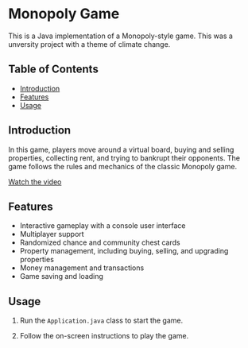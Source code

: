 # Monopoly Game

This is a Java implementation of a Monopoly-style game. This was a unversity project with a theme of climate change.

## Table of Contents

- [Introduction](#introduction)
- [Features](#features)
- [Usage](#usage)

## Introduction

In this game, players move around a virtual board, buying and selling properties, collecting rent, and trying to bankrupt their opponents. The game follows the rules and mechanics of the classic Monopoly game.

[Watch the video](Submission2/VideoDemo_CSC2058_Group40.mp4)

## Features

- Interactive gameplay with a console user interface 
- Multiplayer support 
- Randomized chance and community chest cards
- Property management, including buying, selling, and upgrading properties
- Money management and transactions
- Game saving and loading



## Usage

1. Run the `Application.java` class to start the game.

2. Follow the on-screen instructions to play the game.

